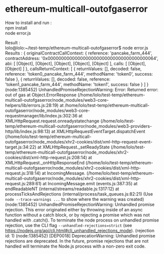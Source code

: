# ethereum-multicall-outofgaserror
How to install and run :  
npm install  
node error.js  


Result :  
lolo@lolo:~/test-temp/ethereum-multicall-outofgaserror$ node error.js 
Results : {
  originalContractCallContext: {
    reference: 'pancake_farm_444',
    contractAddress: '0x0000000000000000000000000000000000000064',
    abi: [ [Object], [Object], [Object], [Object], [Object] ],
    calls: [ [Object], [Object] ]
  },
  callsReturnContext: [
    {
      returnValues: [],
      decoded: false,
      reference: 'token0_pancake_farm_444',
      methodName: 'token0',
      success: false
    },
    {
      returnValues: [],
      decoded: false,
      reference: 'token1_pancake_farm_444',
      methodName: 'token1',
      success: false
    }
  ]
}
(node:1385452) UnhandledPromiseRejectionWarning: Error: Returned error: out of gas
    at Object.ErrorResponse (/home/lolo/test-temp/ethereum-multicall-outofgaserror/node_modules/web3-core-helpers/lib/errors.js:28:19)
    at /home/lolo/test-temp/ethereum-multicall-outofgaserror/node_modules/web3-core-requestmanager/lib/index.js:302:36
    at XMLHttpRequest.request.onreadystatechange (/home/lolo/test-temp/ethereum-multicall-outofgaserror/node_modules/web3-providers-http/lib/index.js:98:13)
    at XMLHttpRequestEventTarget.dispatchEvent (/home/lolo/test-temp/ethereum-multicall-outofgaserror/node_modules/xhr2-cookies/dist/xml-http-request-event-target.js:34:22)
    at XMLHttpRequest._setReadyState (/home/lolo/test-temp/ethereum-multicall-outofgaserror/node_modules/xhr2-cookies/dist/xml-http-request.js:208:14)
    at XMLHttpRequest._onHttpResponseEnd (/home/lolo/test-temp/ethereum-multicall-outofgaserror/node_modules/xhr2-cookies/dist/xml-http-request.js:318:14)
    at IncomingMessage.<anonymous> (/home/lolo/test-temp/ethereum-multicall-outofgaserror/node_modules/xhr2-cookies/dist/xml-http-request.js:289:61)
    at IncomingMessage.emit (events.js:387:35)
    at endReadableNT (internal/streams/readable.js:1317:12)
    at processTicksAndRejections (internal/process/task_queues.js:82:21)
(Use `node --trace-warnings ...` to show where the warning was created)
(node:1385452) UnhandledPromiseRejectionWarning: Unhandled promise rejection. This error originated either by throwing inside of an async function without a catch block, or by rejecting a promise which was not handled with .catch(). To terminate the node process on unhandled promise rejection, use the CLI flag `--unhandled-rejections=strict` (see https://nodejs.org/api/cli.html#cli_unhandled_rejections_mode). (rejection id: 1)
(node:1385452) [DEP0018] DeprecationWarning: Unhandled promise rejections are deprecated. In the future, promise rejections that are not handled will terminate the Node.js process with a non-zero exit code.

